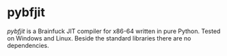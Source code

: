 # pybfjit
*pybfjit* is a Brainfuck JIT compiler for x86-64 written in pure Python. Tested on Windows and Linux. Beside the standard libraries there are no dependencies.
